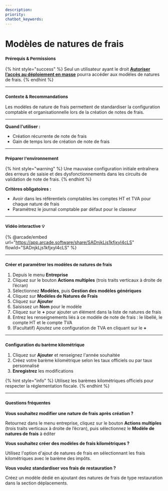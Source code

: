 ```yaml
---
description: 
priority: 
chatbot_keywords: 
---
```


# Modèles de natures de frais

### <sup>**Prérequis & Permissions**</sup>

{% hint style="success" %}
Seul un utilisateur ayant le droit [**Autoriser l’accès au déploiement en masse**](../../administration/detail-des-droits.md) pourra accéder aux modèles de natures de frais.
{% endhint %}

***

### <sup>**Contexte & Recommandations**</sup>

Les modèles de nature de frais permettent de standardiser la configuration comptable et organisationnelle lors de la création de notes de frais.

***

**Quand l'utiliser :**

* Création récurrente de note de frais
* Gain de temps lors de création de note de frais

***

### <sup>**Préparer l'environnement**</sup>

{% hint style="warning" %}
Une mauvaise configuration initiale entraînera des erreurs de saisie et des dysfonctionnements dans les circuits de validation de note de frais.
{% endhint %}

**Critères obligatoires :**

* Avoir dans les référentiels comptables les comptes HT et TVA pour chaque nature de frais
* Paramétrez le journal comptable par défaut pour le classeur

***

### <sup>Vidéo interactive 💡</sup>

{% @arcade/embed url="https://app.arcade.software/share/SADnjkLjs1kfjxyI4cLS" flowId="SADnjkLjs1kfjxyI4cLS" %}

***

### <sup>**Créer et paramétrer les modèles de natures de frais**</sup>

1. Depuis le menu **Entreprise**
2. Cliquez sur le bouton **Actions multiples** (trois traits verticaux à droite de l’écran)
3. Sélectionnez **Modèles**, puis **Gestion des modèles génériques**
4. Cliquez sur **Modèles de Natures de Frais**
5. Cliquez sur **Ajouter**
6. Saisissez un **Nom** pour le modèle
7. Cliquez sur le **+** pour ajouter un élément dans la liste de natures de frais
8. Entrez les renseignements liés à ce modèle de note de frais : le libellé, le compte HT et le compte TVA
9. (Facultatif) Ajoutez une configuration de TVA en cliquant sur le **+**

***

### <sup>**Configuration du barème kilométrique**</sup>

1. Cliquez sur **Ajouter** et renseignez l'année souhaitée
2. Créez votre barème kilométrique selon les taux officiels ou par taux personnalisé
3. **Enregistrez** les modifications

{% hint style="info" %}
Utilisez les barèmes kilométriques officiels pour respecter la réglementation fiscale.
{% endhint %}

***

### <sup>**Questions fréquentes**</sup>

**Vous souhaitez modifier une nature de frais après création ?**

Retournez dans le menu entreprise, cliquez sur le bouton **Actions multiples** (trois traits verticaux à droite de l’écran), puis sélectionnez le **Modèle de natures de frais** à éditer

**Vous souhaitez créer des modèles de frais kilométriques ?**

Utilisez l'option d'ajout de natures de frais en sélectionnant les frais kilométriques avec le barème des impôts.

**Vous voulez standardiser vos frais de restauration ?**

Créez un modèle dédié en ajoutant des natures de frais de type restauration dans la section déplacements.
